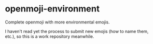# openmoji-environment


Complete openmoji with more environmental emojis.

I haven't read yet the process to submit new emojis (how to name them, etc.), so this is a work repository meanwhile.

